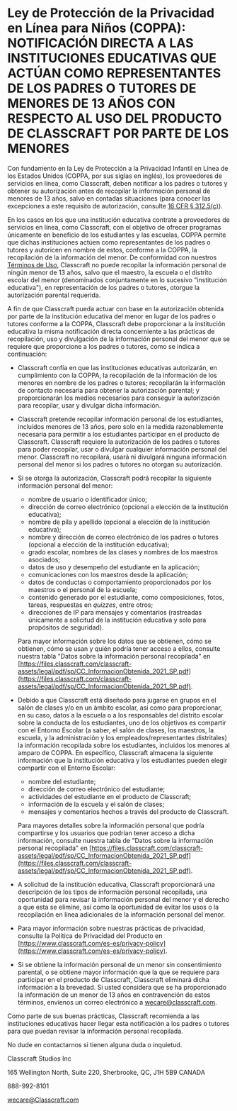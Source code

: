# Ley de Protección de la Privacidad en Línea para Niños (COPPA): NOTIFICACIÓN DIRECTA A LAS INSTITUCIONES EDUCATIVAS QUE ACTÚAN COMO REPRESENTANTES DE LOS PADRES O TUTORES DE MENORES DE 13 AÑOS CON RESPECTO AL USO DEL PRODUCTO DE CLASSCRAFT POR PARTE DE LOS MENORES

Con fundamento en la Ley de Protección a la Privacidad Infantil en Línea de los Estados Unidos (COPPA, por sus siglas en inglés), los proveedores de servicios en línea, como Classcraft, deben notificar a los padres o tutores y obtener su autorización antes de recopilar la información personal de menores de 13 años, salvo en contadas situaciones (para conocer las excepciones a este requisito de autorización, consulte [16 CFR § 312.5(c)](https://www.law.cornell.edu/cfr/text/16/312.5)).

En los casos en los que una institución educativa contrate a proveedores de servicios en línea, como Classcraft, con el objetivo de ofrecer programas únicamente en beneficio de los estudiantes y las escuelas, COPPA permite que dichas instituciones actúen como representantes de los padres o tutores y autoricen en nombre de estos, conforme a la COPPA, la recopilación de la información del menor. De conformidad con nuestros [Términos de Uso](https://www.classcraft.com/es-es/terms-of-use/), Classcraft no puede recopilar la información personal de ningún menor de 13 años, salvo que el maestro, la escuela o el distrito escolar del menor (denominados conjuntamente en lo sucesivo "institución educativa"), en representación de los padres o tutores, otorgue la autorización parental requerida.

A fin de que Classcraft pueda actuar con base en la autorización obtenida por parte de la institución educativa del menor en lugar de los padres o tutores conforme a la COPPA, Classcraft debe proporcionar a la institución educativa la misma notificación directa concerniente a las prácticas de recopilación, uso y divulgación de la información personal del menor que se requiere que proporcione a los padres o tutores, como se indica a continuación:

-   Classcraft confía en que las instituciones educativas autorizarán, en cumplimiento con la COPPA, la recopilación de la información de los menores en nombre de los padres o tutores; recopilarán la información de contacto necesaria para obtener la autorización parental; y proporcionarán los medios necesarios para conseguir la autorización para recopilar, usar y divulgar dicha información.
-   Classcraft pretende recopilar información personal de los estudiantes, incluidos menores de 13 años, pero solo en la medida razonablemente necesaria para permitir a los estudiantes participar en el producto de Classcraft. Classcraft requiere la autorización de los padres o tutores para poder recopilar, usar o divulgar cualquier información personal del menor. Classcraft no recopilará, usará ni divulgará ninguna información personal del menor si los padres o tutores no otorgan su autorización.
-   Si se otorga la autorización, Classcraft podrá recopilar la siguiente información personal del menor:

    -   nombre de usuario o identificador único;
    -   dirección de correo electrónico (opcional a elección de la institución educativa);
    -   nombre de pila y apellido (opcional a elección de la institución educativa);
    -   nombre y dirección de correo electrónico de los padres o tutores (opcional a elección de la institución educativa);
    -   grado escolar, nombres de las clases y nombres de los maestros asociados;
    -   datos de uso y desempeño del estudiante en la aplicación;
    -   comunicaciones con los maestros desde la aplicación;
    -   datos de conductas o comportamiento proporcionados por los maestros o el personal de la escuela;
    -   contenido generado por el estudiante, como composiciones, fotos, tareas, respuestas en _quizzes_, entre otros;
    -   direcciones de IP para mensajes y comentarios (rastreadas únicamente a solicitud de la institución educativa y solo para propósitos de seguridad).

    Para mayor información sobre los datos que se obtienen, cómo se obtienen, cómo se usan y quién podría tener acceso a ellos, consulte nuestra tabla "Datos sobre la información personal recopilada" en [https://files.classcraft.com/classcraft-assets/legal/pdf/sp/CC_InformacionObtenida_2021_SP.pdf](https://files.classcraft.com/classcraft-assets/legal/pdf/sp/CC_InformacionObtenida_2021_SP.pdf).

-   Debido a que Classcraft está diseñado para jugarse en grupos en el salón de clases y/o en un ámbito escolar, así como para proporcionar, en su caso, datos a la escuela o a los responsables del distrito escolar sobre la conducta de los estudiantes, uno de los objetivos es compartir con el Entorno Escolar (a saber, el salón de clases, los maestros, la escuela, y la administración y los empleados/representantes distritales) la información recopilada sobre los estudiantes, incluidos los menores al amparo de COPPA. En específico, Classcraft almacena la siguiente información que la institución educativa y los estudiantes pueden elegir compartir con el Entorno Escolar:

    -   nombre del estudiante;
    -   dirección de correo electrónico del estudiante;
    -   actividades del estudiante en el producto de Classcraft;
    -   información de la escuela y el salón de clases;
    -   mensajes y comentarios hechos a través del producto de Classcraft.

    Para mayores detalles sobre la información personal que podría compartirse y los usuarios que podrían tener acceso a dicha información, consulte nuestra tabla de "Datos sobre la información personal recopilada" en [https://files.classcraft.com/classcraft-assets/legal/pdf/sp/CC_InformacionObtenida_2021_SP.pdf](https://files.classcraft.com/classcraft-assets/legal/pdf/sp/CC_InformacionObtenida_2021_SP.pdf).

-   A solicitud de la institución educativa, Classcraft proporcionará una descripción de los tipos de información personal recopilada, una oportunidad para revisar la información personal del menor y el derecho a que esta se elimine, así como la oportunidad de evitar los usos o la recopilación en línea adicionales de la información personal del menor.
-   Para mayor información sobre nuestras prácticas de privacidad, consulte la Política de Privacidad del Producto en [https://www.classcraft.com/es-es/privacy-policy](https://www.classcraft.com/es-es/privacy-policy).
-   Si se obtiene la información personal de un menor sin consentimiento parental, o se obtiene mayor información que la que se requiere para participar en el producto de Classcraft, Classcraft eliminará dicha información a la brevedad. Si usted considera que se ha proporcionado la información de un menor de 13 años en contravención de estos términos, envíenos un correo electrónico a [wecare@classcraft.com](mailto:wecare@classcraft.com).

Como parte de sus buenas prácticas, Classcraft recomienda a las instituciones educativas hacer llegar esta notificación a los padres o tutores para que puedan revisar la información personal recopilada.

No dude en contactarnos si tienen alguna duda o inquietud.

Classcraft Studios Inc

165 Wellington North, Suite 220, Sherbrooke, QC, J1H 5B9 CANADA

888-992-8101

[wecare@Classcraft.com](mailto:wecare@Classcraft.com)
